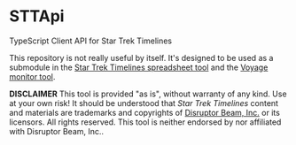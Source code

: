 # STTApi
TypeScript Client API for Star Trek Timelines

This repository is not really useful by itself. It's designed to be used as a submodule in the [Star Trek Timelines spreadsheet tool](https://github.com/IAmPicard/StarTrekTimelinesSpreadsheet) and the [Voyage monitor tool](https://github.com/IAmPicard/StarTrekTimelinesSpreadsheet/tree/master/voyage).

**DISCLAIMER** This tool is provided "as is", without warranty of any kind. Use at your own risk!
It should be understood that *Star Trek Timelines* content and materials are trademarks and copyrights of [Disruptor Beam, Inc.](https://www.disruptorbeam.com/tos/) or its licensors. All rights reserved. This tool is neither endorsed by nor affiliated with Disruptor Beam, Inc..
